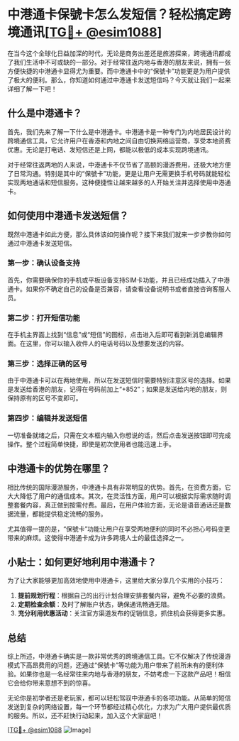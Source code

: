 # 中港通卡保號卡怎么发短信？轻松搞定跨境通讯[[TG💪+ @esim1088](https://t.me/s/esim1088)]

在当今这个全球化日益加深的时代，无论是商务出差还是旅游探亲，跨境通讯都成了我们生活中不可或缺的一部分。对于经常往返内地与香港的朋友来说，拥有一张方便快捷的中港通卡显得尤为重要。而中港通卡中的“保號卡”功能更是为用户提供了极大的便利。那么，你知道如何通过中港通卡发送短信吗？今天就让我们一起来详细了解一下吧！

## 什么是中港通卡？

首先，我们先来了解一下什么是中港通卡。中港通卡是一种专门为内地居民设计的跨境通信工具，它允许用户在香港和内地之间自由切换网络运营商，享受本地资费优惠。无论是打电话、发短信还是上网，都能以极低的成本实现跨境通讯。

对于经常往返两地的人来说，中港通卡不仅节省了高额的漫游费用，还极大地方便了日常沟通。特别是其中的“保號卡”功能，更是让用户无需更换手机号码就能轻松实现两地通话和短信服务。这种便捷性让越来越多的人开始关注并选择使用中港通卡。

## 如何使用中港通卡发送短信？

既然中港通卡如此方便，那么具体该如何操作呢？接下来我们就来一步步教你如何通过中港通卡发送短信。

### 第一步：确认设备支持

首先，你需要确保你的手机或平板设备支持SIM卡功能，并且已经成功插入了中港通卡。如果你不确定自己的设备是否兼容，请查看设备说明书或者直接咨询客服人员。

### 第二步：打开短信功能

在手机主界面上找到“信息”或“短信”的图标，点击进入后即可看到新消息编辑界面。在这里，你可以输入收件人的电话号码以及想要发送的内容。

### 第三步：选择正确的区号

由于中港通卡可以在两地使用，所以在发送短信时需要特别注意区号的选择。如果是发送给香港的朋友，记得在号码前加上“+852”；如果是发送给内地的朋友，则保持原有的区号不变即可。

### 第四步：编辑并发送短信

一切准备就绪之后，只需在文本框内输入你想说的话，然后点击发送按钮即可完成操作。整个过程简单快捷，即使是初次使用者也能迅速上手。

## 中港通卡的优势在哪里？

相比传统的国际漫游服务，中港通卡具有非常明显的优势。首先，在资费方面，它大大降低了用户的通信成本。其次，在灵活性方面，用户可以根据实际需求随时调整套餐内容，真正做到按需付费。最后，在用户体验方面，无论是语音通话还是数据流量，都能提供稳定流畅的服务。

尤其值得一提的是，“保號卡”功能让用户在享受两地便利的同时不必担心号码变更带来的麻烦。这使得中港通卡成为许多跨境人士的最佳选择之一。

## 小贴士：如何更好地利用中港通卡？

为了让大家能够更加高效地使用中港通卡，这里给大家分享几个实用的小技巧：

1. **提前规划行程**：根据自己的出行计划合理安排套餐内容，避免不必要的浪费。
2. **定期检查余额**：及时了解账户状态，确保通讯畅通无阻。
3. **充分利用优惠活动**：关注官方渠道发布的促销信息，抓住机会获得更多实惠。

## 总结

综上所述，中港通卡确实是一款非常优秀的跨境通信工具。它不仅解决了传统漫游模式下高昂费用的问题，还通过“保號卡”等功能为用户带来了前所未有的便利体验。如果你也是一名经常往来内地与香港的朋友，不妨考虑一下这款产品吧！相信它会给你带来意想不到的惊喜。

无论你是初学者还是老玩家，都可以轻松驾驭中港通卡的各项功能。从简单的短信发送到复杂的网络设置，每一个环节都经过精心优化，力求为广大用户提供最优质的服务。所以，还不赶快行动起来，加入这个大家庭吧！

[[TG💪+ @esim1088](https://t.me/s/esim1088) ![Image](https://i.postimg.cc/4NQfJmqS/Snipaste-2025-05-13-00-14-12.png)]